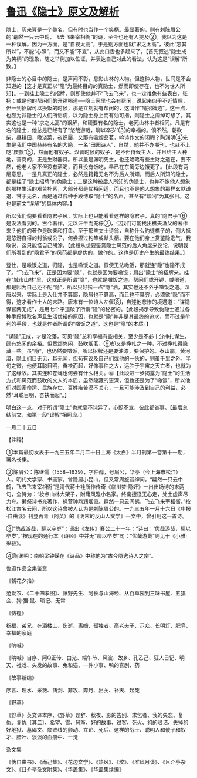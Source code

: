 # [鲁迅《隐士》原文及解析](https://www.vrrw.net/wx/8602.html)

隐士，历来算是一个美名，但有时也当作一个笑柄。最显著的，则有刺陈眉公的“翩然一只云中鹤，飞去飞来宰相衙”的诗，至今也还有人提及②。我以为这是一种误解。因为一方面，是“自视太高”，于是别方面也就“求之太高”，彼此“忘其所以”，不能“心照”，而又不能“不宣”，从此口舌也多起来了。【首先叙述“隐士成为笑柄”的现象，随之举例加以佐证，并表达自己对此的看法，认为这是“误解”所致。】



非隐士的心目中的隐士，是声闻不彰，息影山林的人物。但这种人物，世间是不会知道的【这才是真正以“隐”为最终目的的真隐士，然而即使存在，也不为世人所知】。一到挂上隐士的招牌，则即使他并不“飞去飞来”，也一定难免有些表白，张扬；或是他的帮闲们的开锣喝道──隐士家里也会有帮闲，说起来似乎不近情理，但一到招牌可以换饭的时候，那是立刻就有帮闲的，这叫作“啃招牌边”。这一点，也颇为非隐士的人们所诟病，以为隐士身上而有油可揩，则隐士之阔绰可想了。其实这也是一种“求之太高”的误解，和硬要有名的隐士，老死山林中者相同。凡是有名的隐士，他总是已经有了“悠哉游哉，聊以卒岁”③的幸福的。倘不然，朝砍柴，昼耕田，晚浇菜，夜织屦，又那有吸烟品茗，吟诗作文的闲暇？陶渊明④先生是我们中国赫赫有名的大隐，一名“田园诗人”，自然，他并不办期刊，也赶不上吃“庚款”⑤，然而他有奴子。汉晋时候的奴子，是不但侍候主人，并且给主人种地，营商的，正是生财器具。所以虽是渊明先生，也还略略有些生财之道在，要不然，他老人家不但没有酒喝，而且没有饭吃，早已在东篱旁边饿死了。【此段有两层意思，一是凡真正的隐士，必然是籍籍无名不为后人所知，而后人所知的隐士，都是挂了“隐士招牌”的伪隐士；二是这种被后人所知的伪隐士，也并不像他人想象的那样生活的艰苦朴素，大部分都是优裕闲适，而且也不是他人想象的那样玄默谦退、甘于无名，而是通过各种手段博取“隐士”的名声，甚至有“帮闲”为其张目。这也是前文“误解”的具体内容。】

所以我们倘要看看隐君子风，实际上也只能看看这样的隐君子，真的“隐君子”⑥是没法看到的。古今著作，足以汗牛而充栋⑦，但我们可能找出樵夫渔父的著作来？他们的著作是砍柴和打鱼。至于那些文士诗翁，自称什么钓徒樵子的，倒大抵是悠游自得的封翁或公子，何尝捏过钓竿或斧头柄。要在他们身上赏鉴隐逸气，我敢说，这只能怪自己胡涂。【此段从想要鉴赏隐士风范的后人角度来议论，说明我们所看到的“隐君子”的风范都是虚伪的、做作的。这也是历史产生的最终结果。】

登仕，是噉饭之道，归隐，也是噉饭之道。假使无法噉饭，那就连“隐”也隐不成了。“飞去飞来”，正是因为要“隐”，也就是因为要噉饭；肩出“隐士”的招牌来，挂在“城市山林”里，这就正是所谓“隐”，也就是噉饭之道。帮闲们或开锣，或喝道，那是因为自己还不配“隐”，所以只好揩一点“隐”油，其实也还不外乎噉饭之道。汉唐以来，实际上是入仕并不算鄙，隐居也不算高，而且也不算穷，必须欲“隐”而不得，这才看作士人的末路。唐末有一位诗人左偃⑧，自述他悲惨的境遇道：“谋隐谋官两无成”，是用七个字道破了所谓“隐”的秘密的。【此段揭示导致伪隐士通过各种手段博取名声且生活优裕的原因，也就是“隐”并非是其最终的追求，而不过是牟利的手段，也就是作者所谓的“噉饭之道”，这也是“隐”的本质。】

“谋隐”无成，才是沦落，可见“隐”总和享福有些相关，至少是不必十分挣扎谋生，颇有悠闲的余裕。但赞颂悠闲，鼓吹烟茗，⑨却又是挣扎之一种，不过挣扎得隐藏一些。虽“隐”，也仍然要噉饭，所以招牌还是要油漆，要保护的。泰山崩，黄河溢，隐士们目无见，耳无闻，但苟有议及自己们或他的一伙的，则虽千里之外，半句之微，他便耳聪目明，奋袂而起，好像事件之大，远胜于宇宙之灭亡者，也就为了这缘故。其实连和苍蝇也何尝有什么相关。⑩【此段进一步揭露为“隐士”的生活方式和风范而鼓吹的文人的本质，虽然隐藏的更深，但也还是为了“噉饭”，所以他们对国家命运、民族存亡、百姓疾苦漠不关心，一旦可能涉及到自己的利益，必然“耳聪目明，奋袂而起”。】

明白这一点，对于所谓“隐士”也就毫不诧异了，心照不宣，彼此都省事。【最后总结前文，和第一段“误解”相照应。】

一月二十五日



【注释】

①本篇最初发表于一九三五年二月二十日上海《太白》半月刊第一卷第十一期，署名长庚。

②陈眉公：陈继儒（1558─1639），字仲醇，号眉公，华亭（今上海市松江）人。明代文学家、书画家。曾隐居小昆山，但又常周旋官绅间。“翩然一只云中鹤，飞去飞来宰相衙”是清代蒋士铨所作传奇《临川梦·隐奸》一出出场诗的末两句，全诗为：“妆点山林大架子，附庸风雅小名家。终南捷径无心走，处士虚声尽力夸。獭祭诗书充著作，蝇营钟鼎润烟霞。翩然一只云间鹤，飞去飞来宰相衙。”按松江古名云间，所以这诗曾被人认为是刺陈眉公的。一九三五年一月十六日《申报·自由谈》刊登再青（阿英）的《明末的反山人文学》一文中，曾引用这一首诗。

③“悠哉游哉，聊以卒岁”：语出《左传》襄公二十一年：“诗曰：‘优哉游哉，聊以卒岁’。”按现在的通行本《诗经》中并无“聊以卒岁”句；“优哉游哉”则见于《小雅·采菽》。



④陶渊明：南朝梁钟嵘在《诗品》中称他为“古今隐逸诗人之宗”。

鲁迅作品全集鉴赏

《朝花夕拾》

范爱农、《二十四孝图》、藤野先生、阿长与山海经、从百草园到三味书屋、五猖会、狗·猫·鼠、琐记、无常

《仿徨》

祝福、弟兄、在酒楼上、伤逝、离婚、孤独者、高老夫子、示众、长明灯、肥皂、幸福的家庭

《呐喊》

《呐喊》自序、阿Q正传、白光、端午节、风波、故乡、孔乙己、狂人日记、明天、社戏、头发的故事、兔和猫、一件小事、鸭的喜剧、药

《故事新编》

序言、理水、采薇、铸剑、非攻、奔月、出关、补天、起死

《野草》

《野草》英文译本序、《野草》题辞、秋夜、影的告别、求乞者、我的失恋、复仇、复仇〔其二〕、希望、雪、风筝、好的故事、过客、死火、狗的驳诘、失掉的好地狱、墓碣文、颓败线的颤动、立论、死后、这样的战士、聪明人和傻子和奴才、腊叶、淡淡的血痕中、一觉

杂文集

《伪自由书》、《而己集》、《花边文学》、《热风》、《坟》、《准风月谈》、《且介亭杂文》、《且介亭杂文附集》、《华盖集》、《华盖集续编》

